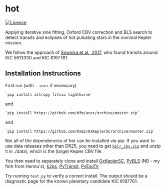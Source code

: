 # hot
[![Licence](http://img.shields.io/badge/license-GPLv3-blue.svg?style=flat)](http://www.gnu.org/licenses/gpl-3.0.html)

Applying iterative sine fitting, Oxford CBV correction and BLS search to detect transits and eclipses of hot pulsating stars in the nominal Kepler mission. 

We follow the approach of [Sowicka et al., 2017](http://adsabs.harvard.edu/abs/2017MNRAS.467.4663S), who found transits around KIC 5613330 and KIC 8197761.

## Installation Instructions

First run (with `--user` if necessary)

	`pip install astropy fitsio lightkurve`

and 

	`pip install https://github.com/dfm/acor/archive/master.zip`

and 

	`pip install https://github.com/OxES/OxKeplerSC/archive/master.zip`
Not all of the dependencies of hot can be installed via pip. If you want to use data releases other than DR25, you need to get [`kplr_cbv.zip`](http://archive.stsci.edu/kepler/cbv.html) and unzip it in ./data/, which is the (large) Kepler CBV file.

You then need to separately clone and install [OxKeplerSC](https://github.com/OxES/OxKeplerSC), [PyBLS](https://github.com/benjaminpope/PyBLS) (NB - my fork from Hannu's), [k2ps](https://github.com/hpparvi/k2ps), [PyTransit](https://github.com/hpparvi/PyTransit), [PyExoTk](https://github.com/hpparvi/PyExoTK)

Try running `test.py` to verify a correct install. The output should be a diagnostic page for the known planetary candidate KIC 8197761. 